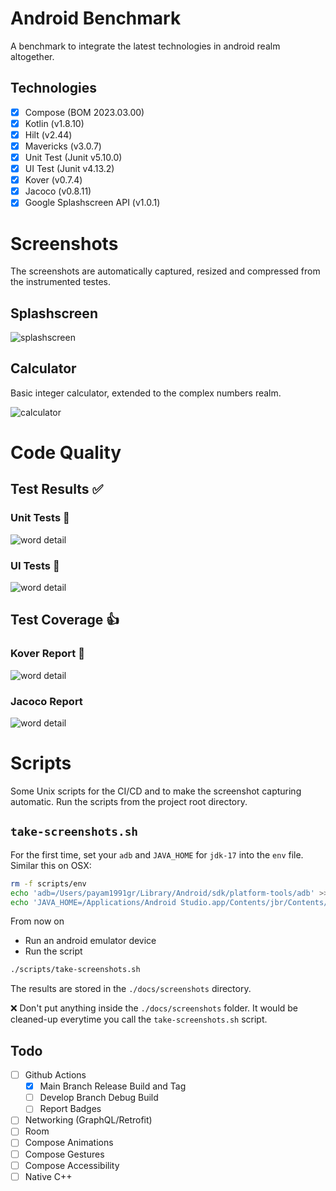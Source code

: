 # Android Benchmark
A benchmark to integrate the latest technologies in android realm altogether.

## Technologies
- [x] Compose (BOM 2023.03.00)
- [x] Kotlin (v1.8.10)
- [x] Hilt (v2.44)
- [x] Mavericks (v3.0.7)
- [x] Unit Test (Junit v5.10.0)
- [x] UI Test (Junit v4.13.2)
- [x] Kover (v0.7.4)
- [x] Jacoco (v0.8.11)
- [x] Google Splashscreen API (v1.0.1)

# Screenshots
The screenshots are automatically captured, resized and compressed from the instrumented testes.

## Splashscreen
![splashscreen](docs/screenshots/Splashscreen.webp)

## Calculator
Basic integer calculator, extended to the complex numbers realm.
 
![calculator](docs/screenshots/Calculator.webp)

# Code Quality
## Test Results ✅
### Unit Tests 💯
![word detail](docs/test-results/unit_tests.webp)
### UI Tests 💯
![word detail](docs/test-results/ui_tests.webp)

## Test Coverage 👍
### Kover Report 💯
![word detail](docs/test-results/kover.webp)
### Jacoco Report
![word detail](docs/test-results/jacoco.webp)

# Scripts
Some Unix scripts for the CI/CD and to make the screenshot capturing automatic.
Run the scripts from the project root directory.

## `take-screenshots.sh`
<!-- - Edit `adb` and `JAVA_HOME` in the script to the  -->
For the first time, set your `adb` and `JAVA_HOME` for `jdk-17` into the `env` file. Similar this on OSX:
```sh
rm -f scripts/env
echo 'adb=/Users/payam1991gr/Library/Android/sdk/platform-tools/adb' >> scripts/env
echo 'JAVA_HOME=/Applications/Android Studio.app/Contents/jbr/Contents/Home' >> scripts/env
```

From now on
- Run an android emulator device
- Run the script
```sh
./scripts/take-screenshots.sh
```
The results are stored in the `./docs/screenshots` directory.

❌ Don't put anything inside the `./docs/screenshots` folder. It would be cleaned-up everytime you call the `take-screenshots.sh` script.

## Todo
- [ ] Github Actions
  - [x] Main Branch Release Build and Tag
  - [ ] Develop Branch Debug Build
  - [ ] Report Badges
- [ ] Networking (GraphQL/Retrofit)
- [ ] Room
- [ ] Compose Animations
- [ ] Compose Gestures
- [ ] Compose Accessibility
- [ ] Native C++
